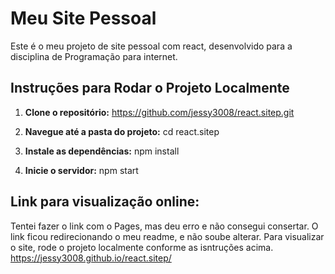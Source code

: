 # Meu Site Pessoal
Este é o meu projeto de site pessoal com react, desenvolvido para a disciplina de Programação para internet.

## Instruções para Rodar o Projeto Localmente

1. **Clone o repositório:**
https://github.com/jessy3008/react.sitep.git

2. **Navegue até a pasta do projeto:**
cd react.sitep

4. **Instale as dependências:**
npm install

5. **Inicie o servidor:**
npm start

## Link para visualização online:
Tentei fazer o link com o Pages, mas deu erro e não consegui consertar. O link ficou redirecionando o meu readme, e não soube alterar. Para visualizar o site, rode o projeto localmente conforme as isntruções acima.
https://jessy3008.github.io/react.sitep/
